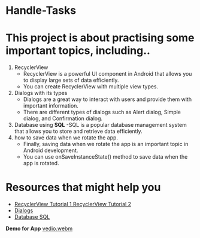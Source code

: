 # Handle-Tasks
# This project is about practising some important topics, including..
1. RecyclerView
   - RecyclerView is a powerful UI component in Android that allows you to display large sets of data efficiently.
   - You can create RecyclerView with multiple view types.
3. Dialogs with its types
   - Dialogs are a great way to interact with users and provide them with important information.
   - There are different types of dialogs such as Alert dialog, Simple dialog, and Confirmation dialog. 
5. Database using **SQL**
   -SQL is a popular database management system that allows you to store and retrieve data efficiently.
7. how to save data when we rotate the app.
   - Finally, saving data when we rotate the app is an important topic in Android development.
   - You can use onSaveInstanceState() method to save data when the app is rotated.
# Resources that might help you
- [RecyclerView Tutorial 1 ](https://youtube.com/playlist?list=PLrnPJCHvNZuCqEyW_LVTM9r6NnyGD4Db8) [RecyclerView Tutorial 2](https://tutorials.eu/android-recyclerview-in-kotlin/)
- [Dialogs](https://tutorials.eu/android-custom-progress-bar-and-alert-dialogs/)
- [Database SQL](https://www.youtube.com/watch?v=CzGNaiSoh7E)
  
**Demo for App**
  [vedio.webm](https://github.com/asmaa2001-coder/Handle-Tasks/assets/73617504/c8f62d06-abf3-4b65-8703-c0b2ba551803)
